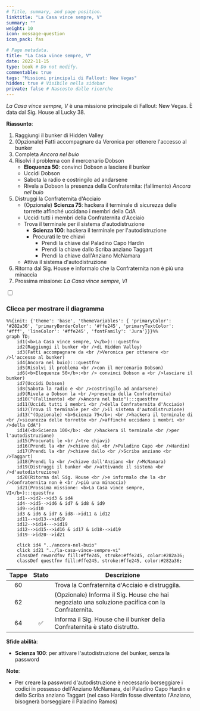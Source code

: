 ```yaml
---
# Title, summary, and page position.
linktitle: "La Casa vince sempre, V"
summary: ""
weight: 10
icon: message-question
icon_pack: fas

# Page metadata.
title: "La Casa vince sempre, V"
date: 2022-11-15
type: book # Do not modify.
commentable: true
tags: "Missioni principali di Fallout: New Vegas"
hidden: true # Visibile nella sidebar
private: false # Nascosto dalle ricerche
---
```


<div class="fnv">


*La Casa vince sempre, V* è una missione principale di Fallout: New Vegas. È data dal Sig. House al Lucky 38.

**Riassunto**:
1. Raggiungi il bunker di Hidden Valley
2. (Opzionale) Fatti accompagnare da Veronica per ottenere l'accesso al bunker
3. Completa *Ancora nel buio*
4. Risolvi il problema con il mercenario Dobson
   - **Eloquenza 50**: convinci Dobson a lasciare il bunker
   - Uccidi Dobson
   - Sabota la radio e costringilo ad andarsene
   - Rivela a Dobson la presenza della Confraternita: (fallimento) *Ancora nel buio*
5. Distruggi la Confraternita d'Acciaio
   - (Opzionale) **Scienza 75**: hackera il terminale di sicurezza delle torrette affinché uccidano i membri della CdA
   - Uccidi tutti i membri della Confraternita d'Acciaio
   - Trova il terminale per il sistema d'autodistruzione
      - **Scienza 100**: hackera il terminale per l'autodistruzione
      - Procurati le tre chiavi
          -  Prendi la chiave dal Paladino Capo Hardin
          -  Prendi la chiave dallo Scriba anziano Taggart
          -  Prendi la chiave dall'Anziano McNamara
   -  Attiva il sistema d'autodistruzione
6.  Ritorna dal Sig. House e informalo che la Confraternita non è più una minaccia
7.  Prossima missione: *La Casa vince sempre, VI*


<section class="chart-collapse">
<input type="checkbox" name="collapse2" id="handle2">
<h3 class="handle">
<label for="handle2">Clicca per mostrare il diagramma</label>
</h3>
<div class="content">

```mermaid
%%{init: {'theme': 'base', 'themeVariables': { 'primaryColor': '#282a36', 'primaryBorderColor': '#ffe245', 'primaryTextColor': '#fff', 'lineColor': '#ffe245', 'fontFamily': 'Jura'}}}%%
graph TD;
    id1(<b>La Casa vince sempre, V</b>):::questfnv
    id2(Raggiungi il bunker <br />di Hidden Valley)
    id3(Fatti accompagnare da <br />Veronica per ottenere <br />l'accesso al bunker)
    id4(Ancora nel buio):::questfnv
    id5(Risolvi il problema <br />con il mercenario Dobson)
    id6(<b>Eloquenza 50</b>:<br /> convinci Dobson a <br />lasciare il bunker)
    id7(Uccidi Dobson) 
    id8(Sabota la radio e <br />costringilo ad andarsene)
    id9(Rivela a Dobson la <br />presenza della Confraternita)
    id10("(Fallimento) <br />Ancora nel buio"):::questfnv
    id11(Uccidi tutti i membri <br />della Confraternita d'Acciaio)
    id12(Trova il terminale per <br />il sistema d'autodistruzione)
    id13("(Opzionale) <b>Scienza 75</b>: <br />hackera il terminale di <br />sicurezza delle torrette <br />affinché uccidano i membri <br />della CdA") 
    id14(<b>Scienza 100</b>: <br />hackera il terminale <br />per l'autodistruzione)
    id15(Procurati le <br />tre chiavi)
    id16(Prendi la <br />chiave dal <br />Paladino Capo <br />Hardin)
    id17(Prendi la <br />chiave dallo <br />Scriba anziano <br />Taggart)
    id18(Prendi la <br />chiave dall'Anziano <br />McNamara)
    id19(Distruggi il bunker <br />attivando il sistema <br />d'autodistruzione)
    id20(Ritorna dal Sig. House <br />e informalo che la <br />Confraternita non è <br />più una minaccia)
    id21(Prossima missione: <b>La Casa vince sempre, VI</b>):::questfnv
    id1-->id2-->id3 & id4
    id4-->id5-->id6 & id7 & id8 & id9
    id9-->id10
    id3 & id6 & id7 & id8-->id11 & id12
    id11-->id13-->id19
    id12-->id14--->id19
    id12-->id15-->id16 & id17 & id18-->id19
    id19-->id20-->id21
    
    click id4 "../ancora-nel-buio"
    click id21 "../la-casa-vince-sempre-vi"
    classDef rewardfnv fill:#ffe245, stroke:#ffe245, color:#282a36;
    classDef questfnv fill:#ffe245, stroke:#ffe245, color:#282a36;
```

</div>
</section>

| Tappe |       Stato        | Descrizione |
|:-----:|:------------------:| ----------- |
|                           60                          |            | Trova la Confraternita d'Acciaio e distruggila.                                                                                                                             |
|                           62                          |            | (Opzionale) Informa il Sig. House che hai negoziato una soluzione pacifica con la Confraternita.                                                                            |
|                           64                          | :white_check_mark: | Informa il Sig. House che il bunker della Confraternita è stato distrutto.                                                                                                  |



**Sfide abilità**:
- **Scienza 100**: per attivare l'autodistruzione del bunker, senza la password



**Note**:
- Per creare la password d'autodistruzione è necessario borseggiare i codici in possesso dell'Anziano McNamara, del Paladino Capo Hardin e dello Scriba anziano Taggart (nel caso Hardin fosse diventato l'Anziano, bisognerà borseggiare il Paladino Ramos)


</div>



